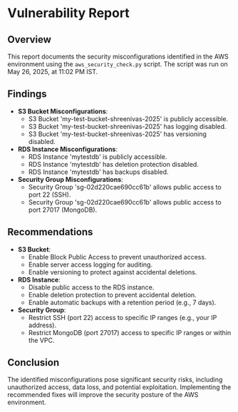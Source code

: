# Vulnerability Report

## Overview
This report documents the security misconfigurations identified in the AWS environment using the `aws_security_check.py` script. The script was run on May 26, 2025, at 11:02 PM IST.

## Findings
- **S3 Bucket Misconfigurations**:
  - S3 Bucket 'my-test-bucket-shreenivas-2025' is publicly accessible.
  - S3 Bucket 'my-test-bucket-shreenivas-2025' has logging disabled.
  - S3 Bucket 'my-test-bucket-shreenivas-2025' has versioning disabled.
- **RDS Instance Misconfigurations**:
  - RDS Instance 'mytestdb' is publicly accessible.
  - RDS Instance 'mytestdb' has deletion protection disabled.
  - RDS Instance 'mytestdb' has backups disabled.
- **Security Group Misconfigurations**:
  - Security Group 'sg-02d220cae690cc61b' allows public access to port 22 (SSH).
  - Security Group 'sg-02d220cae690cc61b' allows public access to port 27017 (MongoDB).

## Recommendations
- **S3 Bucket**:
  - Enable Block Public Access to prevent unauthorized access.
  - Enable server access logging for auditing.
  - Enable versioning to protect against accidental deletions.
- **RDS Instance**:
  - Disable public access to the RDS instance.
  - Enable deletion protection to prevent accidental deletion.
  - Enable automatic backups with a retention period (e.g., 7 days).
- **Security Group**:
  - Restrict SSH (port 22) access to specific IP ranges (e.g., your IP address).
  - Restrict MongoDB (port 27017) access to specific IP ranges or within the VPC.

## Conclusion
The identified misconfigurations pose significant security risks, including unauthorized access, data loss, and potential exploitation. Implementing the recommended fixes will improve the security posture of the AWS environment.